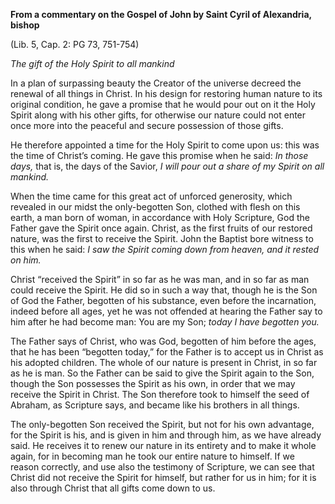 

**From a commentary on the Gospel of John by Saint Cyril of Alexandria, bishop**

(Lib. 5, Cap. 2: PG 73, 751-754)

_The gift of the Holy Spirit to all mankind_

In a plan of surpassing beauty the Creator of the universe decreed the renewal of all things in Christ. In his design for restoring human nature to its original condition, he gave a promise that he would pour out on it the Holy Spirit along with his other gifts, for otherwise our nature could not enter once more into the peaceful and secure possession of those gifts.

He therefore appointed a time for the Holy Spirit to come upon us: this was the time of Christ’s coming. He gave this promise when he said: _In those days,_ that is, the days of the Savior, _I will pour out a share of my Spirit on all mankind._

When the time came for this great act of unforced generosity, which revealed in our midst the only-begotten Son, clothed with flesh on this earth, a man born of woman, in accordance with Holy Scripture, God the Father gave the Spirit once again. Christ, as the first fruits of our restored nature, was the first to receive the Spirit. John the Baptist bore witness to this when he said: _I saw the Spirit coming down from heaven, and it rested on him._

Christ “received the Spirit” in so far as he was man, and in so far as man could receive the Spirit. He did so in such a way that, though he is the Son of God the Father, begotten of his substance, even before the incarnation, indeed before all ages, yet he was not offended at hearing the Father say to him after he had become man: You are my Son; _today I have begotten you._

The Father says of Christ, who was God, begotten of him before the ages, that he has been “begotten today,” for the Father is to accept us in Christ as his adopted children. The whole of our nature is present in Christ, in so far as he is man. So the Father can be said to give the Spirit again to the Son, though the Son possesses the Spirit as his own, in order that we may receive the Spirit in Christ. The Son therefore took to himself the seed of Abraham, as Scripture says, and became like his brothers in all things.

The only-begotten Son received the Spirit, but not for his own advantage, for the Spirit is his, and is given in him and through him, as we have already said. He receives it to renew our nature in its entirety and to make it whole again, for in becoming man he took our entire nature to himself. If we reason correctly, and use also the testimony of Scripture, we can see that Christ did not receive the Spirit for himself, but rather for us in him; for it is also through Christ that all gifts come down to us.

